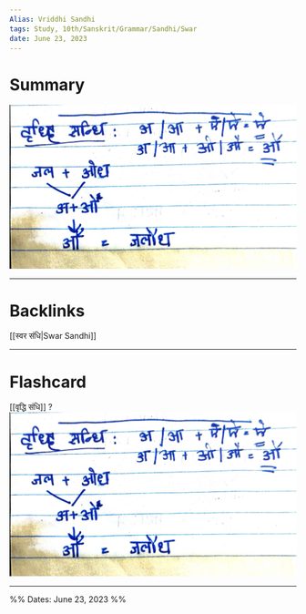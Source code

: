 ```yaml
---
Alias: Vriddhi Sandhi
tags: Study, 10th/Sanskrit/Grammar/Sandhi/Swar
date: June 23, 2023
---
```

# Summary
![Vriddhi Sandhi.jpg](assets/vriddhi-sandhi-9e9df83237406203ca1c3479e36f5b1f-381f3530df6f955bb41b51233860d194.jpg)

---
# Backlinks
[[स्वर संधि|Swar Sandhi]]

---
# Flashcard

[[वृद्धि संधि]]
?
![Vriddhi Sandhi.jpg](assets/vriddhi-sandhi-9e9df83237406203ca1c3479e36f5b1f-381f3530df6f955bb41b51233860d194.jpg)
<!--SR:!2024-03-15,9,160-->

---
%%
Dates: June 23, 2023
%%